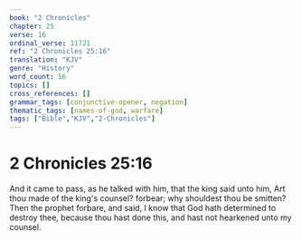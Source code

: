 ```yaml
---
book: "2 Chronicles"
chapter: 25
verse: 16
ordinal_verse: 11721
ref: "2 Chronicles 25:16"
translation: "KJV"
genre: "History"
word_count: 56
topics: []
cross_references: []
grammar_tags: [conjunctive-opener, negation]
thematic_tags: [names-of-god, warfare]
tags: ["Bible","KJV","2-Chronicles"]
---
```


# 2 Chronicles 25:16

And it came to pass, as he talked with him, that the king said unto him, Art thou made of the king's counsel? forbear; why shouldest thou be smitten? Then the prophet forbare, and said, I know that God hath determined to destroy thee, because thou hast done this, and hast not hearkened unto my counsel.
